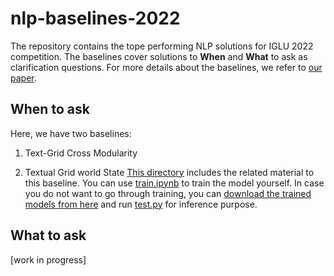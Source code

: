 # nlp-baselines-2022
The repository contains the tope performing NLP solutions for IGLU 2022 competition. The baselines cover solutions to **When** and **What** to ask as clarification questions. 
For more details about the baselines, we refer to [our paper](https://arxiv.org/pdf/2305.10783). 

## When to ask
Here, we have two baselines:

1. Text-Grid Cross Modularity

2. Textual Grid world State
[This directory](https://github.com/iglu-contest/nlp-baselines-2022/tree/main/classifiers/Textual%20Grid%20world%20State%20Baseline) includes the related material to this baseline. You can use [train.ipynb](https://github.com/iglu-contest/nlp-baselines-2022/blob/main/classifiers/Textual%20Grid%20world%20State%20Baseline/train.ipynb)  to train the model yourself. In case you do not want to go through training, you can [download the trained models from here](https://drive.google.com/drive/folders/11F_m8Qihv8AMZlfrr4P0-zrQOjPC8bnT?usp=drive_link) and run [test.py](https://github.com/iglu-contest/nlp-baselines-2022/blob/main/classifiers/Textual%20Grid%20world%20State%20Baseline/test.py) for inference purpose. 
 
## What to ask

[work in progress]
